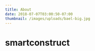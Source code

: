 ```yaml
---
title: About
date: 2018-07-07T03:00:50-07:00
thumbnail: /images/uploads/bael-big.jpg
---
```

# smartconstruct